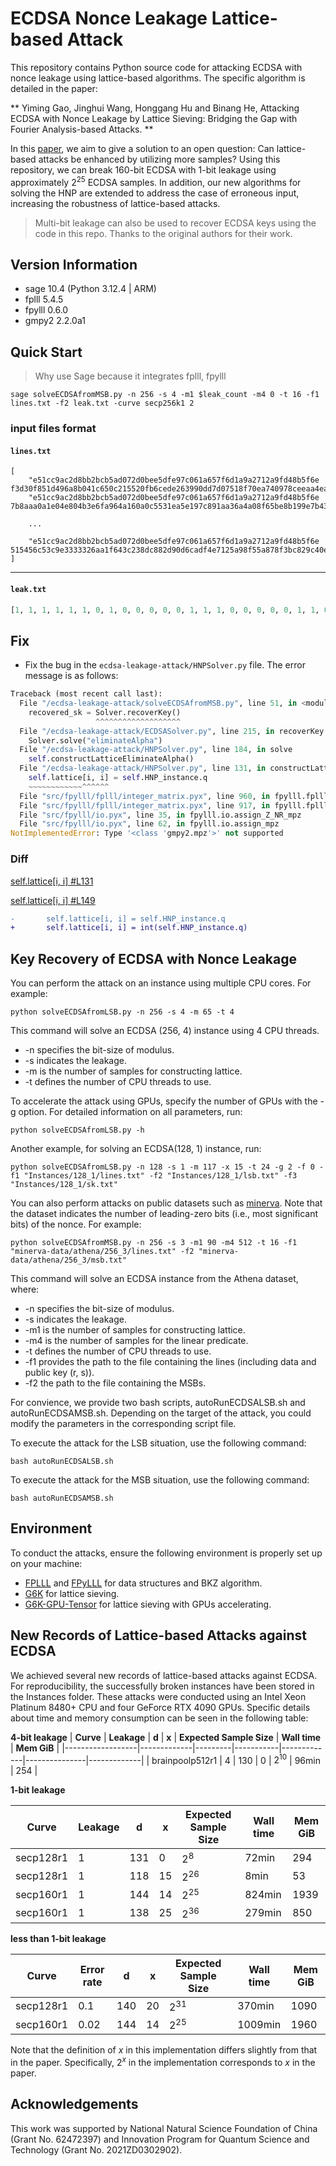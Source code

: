 # ECDSA Nonce Leakage Lattice-based Attack

This repository contains Python source code for attacking ECDSA with nonce leakage using lattice-based algorithms. The specific algorithm is detailed in the paper:

** Yiming Gao, Jinghui Wang, Honggang Hu and Binang He, Attacking ECDSA with Nonce Leakage by Lattice Sieving: Bridging the Gap with Fourier Analysis-based Attacks. ** 

In this [paper](https://eprint.iacr.org/2024/296), we aim to give a solution to an open question: Can lattice-based attacks be enhanced by utilizing more samples? Using this repository, we can break 160-bit ECDSA with 1-bit leakage using approximately $2^{25}$ ECDSA samples. In addition, our new algorithms
for solving the HNP are extended to address the case of erroneous input, increasing the robustness of lattice-based attacks.

> Multi-bit leakage can also be used to recover ECDSA keys using the code in this repo. Thanks to the original authors for their work.

## Version Information

- sage 10.4 (Python 3.12.4 | ARM)
- fplll 5.4.5
- fpylll 0.6.0
- gmpy2 2.2.0a1

## Quick Start

> Why use Sage because it integrates fplll, fpylll

``` shell
sage solveECDSAfromMSB.py -n 256 -s 4 -m1 $leak_count -m4 0 -t 16 -f1 lines.txt -f2 leak.txt -curve secp256k1 2
```

### input files format

#### `lines.txt`

```
[
    "e51cc9ac2d8bb2bcb5ad072d0bee5dfe97c061a657f6d1a9a2712a9fd48b5f6e f3d30f851d496a8b041c650c215520fb6cede263990dd7d07518f70ea740978ceeaa4eae256b288389a39ff5d13e9d775c9ded4515daeeb0775913f2f8418402",
    "e51cc9ac2d8bb2bcb5ad072d0bee5dfe97c061a657f6d1a9a2712a9fd48b5f6e 7b8aaa0a1e04e804b3e6fa964a160a0c5531ea5e197c891aa36a4a08f65be8b199e7b4303aa53b7a0d76bfd6eaf612439707b4f915d9428c6bd3043c716c3416",
    
    ...

    "e51cc9ac2d8bb2bcb5ad072d0bee5dfe97c061a657f6d1a9a2712a9fd48b5f6e 515456c53c9e3333326aa1f643c238dc882d90d6cadf4e7125a98f55a878f3bc829c40e3f1d42387c0fb99693a02c872c1020570299ac0ae4974540f7922e84a"
]

```

---

#### `leak.txt`

``` python
[1, 1, 1, 1, 1, 1, 0, 1, 0, 0, 0, 0, 0, 1, 1, 1, 0, 0, 0, 0, 0, 1, 1, 0, 0, 1, 1, 0, 0, 1, 0, 0, 0, 1, 0, 0, 0, 1, 0, 1, 1, 1, 1, 1, 0, 1, 0, 1, 1, 0, 0, 0, 0, 1, 0, 0, 1, 0, 1, 0, 1, 1, 0, 0, 0, 1, 0, 1, 1, 1, 0, 1, 1, 1, 1, 0, 1, 0, 0, 1, 1, 1, 0, 0, 1]

```

## Fix

- Fix the bug in the `ecdsa-leakage-attack/HNPSolver.py` file. The error message is as follows:

``` python
Traceback (most recent call last):
  File "/ecdsa-leakage-attack/solveECDSAfromMSB.py", line 51, in <module>
    recovered_sk = Solver.recoverKey()
                   ^^^^^^^^^^^^^^^^^^^
  File "/ecdsa-leakage-attack/ECDSASolver.py", line 215, in recoverKey
    Solver.solve("eliminateAlpha")
  File "/ecdsa-leakage-attack/HNPSolver.py", line 184, in solve
    self.constructLatticeEliminateAlpha()
  File "/ecdsa-leakage-attack/HNPSolver.py", line 131, in constructLatticeEliminateAlpha
    self.lattice[i, i] = self.HNP_instance.q
    ~~~~~~~~~~~~^^^^^^
  File "src/fpylll/fplll/integer_matrix.pyx", line 960, in fpylll.fplll.integer_matrix.IntegerMatrix.__setitem__
  File "src/fpylll/fplll/integer_matrix.pyx", line 917, in fpylll.fplll.integer_matrix.IntegerMatrix._set
  File "src/fpylll/io.pyx", line 35, in fpylll.io.assign_Z_NR_mpz
  File "src/fpylll/io.pyx", line 62, in fpylll.io.assign_mpz
NotImplementedError: Type '<class 'gmpy2.mpz'>' not supported
```

### Diff

[self.lattice[i, i] #L131](https://github.com/JinghuiWW/ecdsa-leakage-attack/blob/a1eaf2627b6502cbfa0e4094d0f3b3384d363724/HNPSolver.py#L131)

[self.lattice[i, i] #L149](https://github.com/JinghuiWW/ecdsa-leakage-attack/blob/a1eaf2627b6502cbfa0e4094d0f3b3384d363724/HNPSolver.py#L149)

``` diff
-       self.lattice[i, i] = self.HNP_instance.q
+       self.lattice[i, i] = int(self.HNP_instance.q)
```

## Key Recovery of ECDSA with Nonce Leakage
You can perform the attack on an instance using multiple CPU cores. For example:
``` shell
python solveECDSAfromLSB.py -n 256 -s 4 -m 65 -t 4
```
This command will solve an ECDSA (256, 4) instance using 4 CPU threads.
- -n specifies the bit-size of modulus.
- -s indicates the leakage.
- -m is the number of samples for constructing lattice.
- -t defines the number of CPU threads to use.

To accelerate the attack using GPUs, specify the number of GPUs with the -g option. For detailed information on all parameters, run:
``` shell
python solveECDSAfromLSB.py -h
```

Another example, for solving an ECDSA(128, 1) instance, run:
 ``` shell
python solveECDSAfromLSB.py -n 128 -s 1 -m 117 -x 15 -t 24 -g 2 -f 0 -f1 "Instances/128_1/lines.txt" -f2 "Instances/128_1/lsb.txt" -f3 "Instances/128_1/sk.txt"
```

You can also perform attacks on public datasets such as [minerva](https://github.com/crocs-muni/minerva/tree/master/data). Note that the dataset indicates the number of leading-zero bits (i.e., most significant bits) of the nonce. For example:
``` shell
python solveECDSAfromMSB.py -n 256 -s 3 -m1 90 -m4 512 -t 16 -f1 "minerva-data/athena/256_3/lines.txt" -f2 "minerva-data/athena/256_3/msb.txt"
```
This command will solve an ECDSA instance from the Athena dataset, where:

- -n specifies the bit-size of modulus.
- -s indicates the leakage.
- -m1 is the number of samples for constructing lattice.
- -m4 is the number of samples for the linear predicate.
- -t defines the number of CPU threads to use.
- -f1 provides the path to the file containing the lines (including data and public key (r, s)).
- -f2 the path to the file containing the MSBs.

For convience, we provide two bash scripts, autoRunECDSALSB.sh and autoRunECDSAMSB.sh. Depending on the target of the attack, you could modify the parameters in the corresponding script file.

To execute the attack for the LSB situation, use the following command:

``` shell
bash autoRunECDSALSB.sh
```

To execute the attack for the MSB situation, use the following command:

``` shell
bash autoRunECDSAMSB.sh
```

## Environment
To conduct the attacks, ensure the following environment is properly set up on your machine:
- [FPLLL](https://github.com/fplll/fplll) and [FPyLLL](https://github.com/fplll/fpylll) for data structures and BKZ algorithm.
- [G6K](https://github.com/fplll/g6k) for lattice sieving.
- [G6K-GPU-Tensor](https://github.com/WvanWoerden/G6K-GPU-Tensor) for lattice sieving with GPUs accelerating.


## New Records of Lattice-based Attacks against ECDSA
We achieved several new records of lattice-based attacks against ECDSA. For reproducibility, the successfully broken instances have been stored in the Instances folder. These attacks were conducted using an Intel Xeon Platinum 8480+ CPU and four GeForce RTX 4090 GPUs. Specific details about time and memory consumption can be seen in the following table: 

**4-bit leakage**
| **Curve**        | **Leakage** | **d**   | **x**     | **Expected Sample Size** | **Wall time** | **Mem GiB** |
|------------------|-------------|---------|-----------|-------------|---------------|-------------|
| brainpoolp512r1   | 4           | 130     | 0         | $2^{10}$    | 96min         | 254         |

**1-bit leakage**

| **Curve**        | **Leakage** | **d**   | **x**     | **Expected Sample Size** | **Wall time** | **Mem GiB** |
|------------------|-------------|---------|-----------|-------------|---------------|-------------|
| secp128r1        | 1           | 131     | 0         | $2^8$       | 72min         | 294         |
| secp128r1        | 1           | 118     | 15  | $2^{26}$    | 8min          | 53          |
| secp160r1        | 1           | 144     | 14  | $2^{25}$    | 824min        | 1939        |
| secp160r1        | 1           | 138     | 25  | $2^{36}$    | 279min        | 850         |

**less than 1-bit leakage**

| **Curve**        | **Error rate** | **d**   | **x**       | **Expected Sample Size** | **Wall time** | **Mem GiB** |
|------------------|----------------|---------|-------------|-------------|---------------|-------------|
|secp128r1 |  0.1            | 140     | 20    | $2^{31}$    | 370min        | 1090        |
| secp160r1        | 0.02           | 144     | 14    | $2^{25}$    | 1009min       | 1960        |

Note that the definition of $x$ in this implementation differs slightly from that in the paper. Specifically, $2^{x}$ in the implementation corresponds to $x$ in the paper.

## Acknowledgements
This work was supported by National Natural Science Foundation of China (Grant No. 62472397) and Innovation Program for Quantum Science and Technology (Grant No. 2021ZD0302902).
